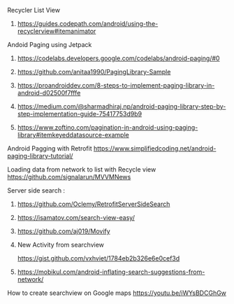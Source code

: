 Recycler List View 
 1. https://guides.codepath.com/android/using-the-recyclerview#itemanimator
 
Andoid Paging using Jetpack
 1. https://codelabs.developers.google.com/codelabs/android-paging/#0

 2. https://github.com/anitaa1990/PagingLibrary-Sample

 3. https://proandroiddev.com/8-steps-to-implement-paging-library-in-android-d02500f7fffe
 
 4. https://medium.com/@sharmadhiraj.np/android-paging-library-step-by-step-implementation-guide-75417753d9b9
 
 5. https://www.zoftino.com/pagination-in-android-using-paging-library#itemkeyeddatasource-example

Android Pagging with Retrofit
https://www.simplifiedcoding.net/android-paging-library-tutorial/

Loading data from network to list with Recycle view
https://github.com/signalarun/MVVMNews

Server side search :
 1. https://github.com/Oclemy/RetrofitServerSideSearch
 
 2. https://isamatov.com/search-view-easy/
  
 3. https://github.com/aj019/Movify
 
 4. New Activity from searchview
 
    https://gist.github.com/vxhviet/1784eb2b326e6e0cef3d
    
 5. https://mobikul.com/android-inflating-search-suggestions-from-network/ 


How to create searchview on Google maps
https://youtu.be/iWYsBDCGhGw

